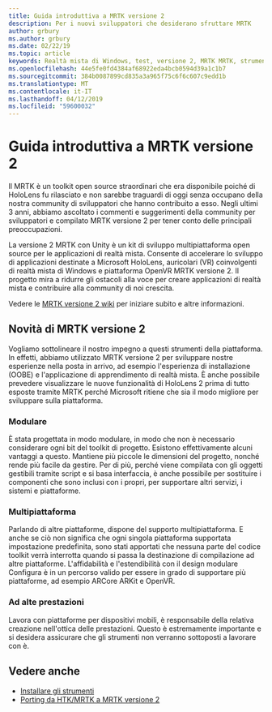 ```yaml
---
title: Guida introduttiva a MRTK versione 2
description: Per i nuovi sviluppatori che desiderano sfruttare MRTK
author: grbury
ms.author: grbury
ms.date: 02/22/19
ms.topic: article
keywords: Realtà mista di Windows, test, versione 2, MRTK MRTK, strumenti, SDK, HoloLens, HoloLens 2
ms.openlocfilehash: 44e5fe0fd4384af68922eda4bcb0594d39a1c1b7
ms.sourcegitcommit: 384b0087899cd835a3a965f75c6f6c607c9edd1b
ms.translationtype: MT
ms.contentlocale: it-IT
ms.lasthandoff: 04/12/2019
ms.locfileid: "59600032"
---
```

# <a name="getting-started-with-mrtk-version-2"></a>Guida introduttiva a MRTK versione 2

Il MRTK è un toolkit open source straordinari che era disponibile poiché di HoloLens fu rilasciato e non sarebbe traguardi di oggi senza occupano della nostra community di sviluppatori che hanno contribuito a esso. Negli ultimi 3 anni, abbiamo ascoltato i commenti e suggerimenti della community per sviluppatori e compilato MRTK versione 2 per tener conto delle principali preoccupazioni.  

La versione 2 MRTK con Unity è un kit di sviluppo multipiattaforma open source per le applicazioni di realtà mista.  Consente di accelerare lo sviluppo di applicazioni destinate a Microsoft HoloLens, auricolari (VR) coinvolgenti di realtà mista di Windows e piattaforma OpenVR MRTK versione 2. Il progetto mira a ridurre gli ostacoli alla voce per creare applicazioni di realtà mista e contribuire alla community di noi crescita. 


Vedere le <a href="https://github.com/Microsoft/MixedRealityToolkit-Unity/wiki/Getting-Started-with-MRTK-v2" target="_blank">MRTK versione 2 wiki</a> per iniziare subito e altre informazioni.

## <a name="new-with-mrtk-version-2"></a>Novità di MRTK versione 2
Vogliamo sottolineare il nostro impegno a questi strumenti della piattaforma.  In effetti, abbiamo utilizzato MRTK versione 2 per sviluppare nostre esperienze nella posta in arrivo, ad esempio l'esperienza di installazione (OOBE) e l'applicazione di apprendimento di realtà mista.  È anche possibile prevedere visualizzare le nuove funzionalità di HoloLens 2 prima di tutto esposte tramite MRTK perché Microsoft ritiene che sia il modo migliore per sviluppare sulla piattaforma. 

### <a name="modular"></a>Modulare
È stata progettata in modo modulare, in modo che non è necessario considerare ogni bit del toolkit di progetto.  Esistono effettivamente alcuni vantaggi a questo.  Mantiene più piccole le dimensioni del progetto, nonché rende più facile da gestire.  Per di più, perché viene compilata con gli oggetti gestibili tramite script e si basa interfaccia, è anche possibile per sostituire i componenti che sono inclusi con i propri, per supportare altri servizi, i sistemi e piattaforme.


### <a name="cross-platform"></a>Multipiattaforma
Parlando di altre piattaforme, dispone del supporto multipiattaforma.  E anche se ciò non significa che ogni singola piattaforma supportata impostazione predefinita, sono stati apportati che nessuna parte del codice toolkit verrà interrotta quando si passa la destinazione di compilazione ad altre piattaforme.  L'affidabilità e l'estendibilità con il design modulare Configura è in un percorso valido per essere in grado di supportare più piattaforme, ad esempio ARCore ARKit e OpenVR.


### <a name="performant"></a>Ad alte prestazioni
Lavora con piattaforme per dispositivi mobili, è responsabile della relativa creazione nell'ottica delle prestazioni.  Questo è estremamente importante e si desidera assicurare che gli strumenti non verranno sottoposti a lavorare con è.


## <a name="see-also"></a>Vedere anche
* [Installare gli strumenti](install-the-tools.md)
* [Porting da HTK/MRTK a MRTK versione 2](mrtk-porting-guide.md)
